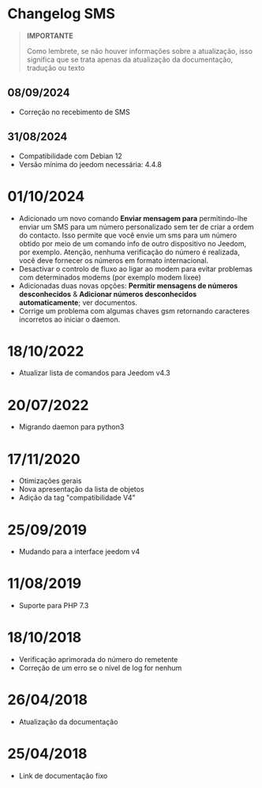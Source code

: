 # Changelog SMS

>**IMPORTANTE**
>
>Como lembrete, se não houver informações sobre a atualização, isso significa que se trata apenas da atualização da documentação, tradução ou texto

## 08/09/2024

- Correção no recebimento de SMS

## 31/08/2024

- Compatibilidade com Debian 12
- Versão mínima do jeedom necessária: 4.4.8

# 01/10/2024

- Adicionado um novo comando **Enviar mensagem para** permitindo-lhe enviar um SMS para um número personalizado sem ter de criar a ordem do contacto. Isso permite que você envie um sms para um número obtido por meio de um comando info de outro dispositivo no Jeedom, por exemplo. Atenção, nenhuma verificação do número é realizada, você deve fornecer os números em formato internacional.
- Desactivar o controlo de fluxo ao ligar ao modem para evitar problemas com determinados modems (por exemplo modem lixee)
- Adicionadas duas novas opções: **Permitir mensagens de números desconhecidos** & **Adicionar números desconhecidos automaticamente**; ver documentos.
- Corrige um problema com algumas chaves gsm retornando caracteres incorretos ao iniciar o daemon.

# 18/10/2022

- Atualizar lista de comandos para Jeedom v4.3

# 20/07/2022

- Migrando daemon para python3

# 17/11/2020

- Otimizações gerais
- Nova apresentação da lista de objetos
- Adição da tag "compatibilidade V4"

# 25/09/2019

- Mudando para a interface jeedom v4

# 11/08/2019

- Suporte para PHP 7.3

# 18/10/2018

- Verificação aprimorada do número do remetente
- Correção de um erro se o nível de log for nenhum

# 26/04/2018

- Atualização da documentação

# 25/04/2018

- Link de documentação fixo
